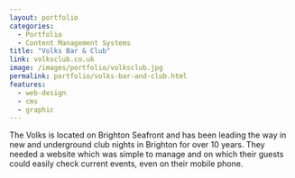 ```yaml
---
layout: portfolio
categories: 
  - Portfolio
  - Content Management Systems
title: "Volks Bar & Club"
link: volksclub.co.uk
image: /images/portfolio/volksclub.jpg
permalink: portfolio/volks-bar-and-club.html
features:
  - web-design
  - cms
  - graphic
---
```


The Volks is located on Brighton Seafront and has been leading the way in new and underground club nights in Brighton for over 10 years. They needed a website which was simple to manage and on which their guests could easily check current events, even on their mobile phone.